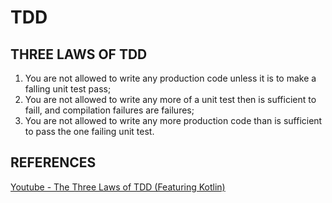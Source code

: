 # TDD

## THREE LAWS OF TDD
1. You are not allowed to write any production code unless it is to make a falling unit test pass;
2. You are not allowed to write any more of a unit test then is sufficient to faill, and compilation failures are failures;
3. You are not allowed to write any more production code than is sufficient to pass the one failing unit test.

## REFERENCES
[Youtube - The Three Laws of TDD (Featuring Kotlin)](https://www.youtube.com/watch?v=qkblc5WRn-U)

